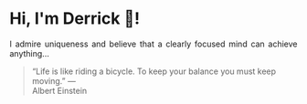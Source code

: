 # Hi, I'm Derrick 👋!
<p align="justify">I admire uniqueness and believe that a clearly focused mind can achieve anything...</p> 
<!-- #quote-start -->
<blockquote>&ldquo;Life is like riding a bicycle. To keep your balance you must keep moving.&rdquo; &mdash; <footer>Albert Einstein</footer></blockquote>
<!-- #quote-end -->
